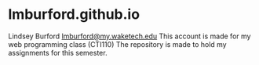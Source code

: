 # lmburford.github.io

Lindsey Burford
lmburford@my.waketech.edu
This account is made for my web programming class (CTI110)
The repository is made to hold my assignments for this semester.